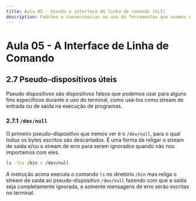 ```yaml
---
title: Aula 05 - Usando a interface de linha de comando (CLI)
description: Padrões e conveniências no uso de ferramentas que usamos na interface de linha de comando.
---
```

# Aula 05 - A Interface de Linha de Comando

## 2.7 Pseudo-dispositivos úteis
Pseudo dispositivos são dispositivos falsos que podemos usar para alguns fins específicos durante o uso do terminal, como usá-los como stream de entrada ou de saída na execução de programas.

### 2.7.1 `/dev/null`
O primeiro pseudo-dispositivo que iremos ver é o `/dev/null`, para o qual todos os bytes escritos são descartados. É uma forma de religar o stream de saída e/ou o stream de erro para serem ignorados quando não nos importamos com eles.

```bash
ls -lha /bin > /dev/null
```

A instrução acima executa o comando `ls` no diretório `/bin` mas religa o stream de saída ao pseudo-dispositivo `/dev/null` fazendo com que a saída seja completamente ignorada, e somente mensagens de erro serão escritas no terminal.